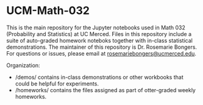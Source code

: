 # UCM-Math-032

This is the main repository for the Jupyter notebooks used in Math 032 (Probability and Statistics) at UC Merced. Files in this repository include a suite of auto-graded homework noteboks together with in-class statistical demonstrations. The maintainer of this repository is Dr. Rosemarie Bongers. For questions or issues, please email at rosemariebongers@ucmerced.edu.

Organization:
* /demos/ contains in-class demonstrations or other workbooks that could be helpful for experiments.
* /homeworks/ contains the files assigned as part of otter-graded weekly homeworks.
